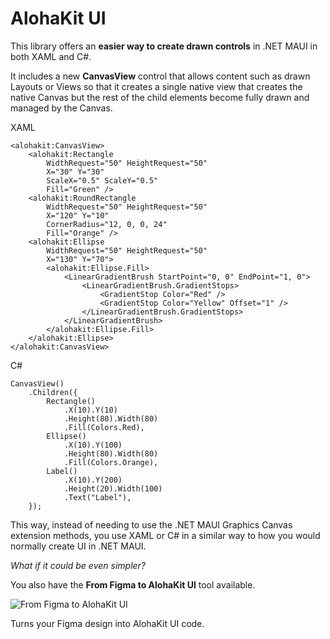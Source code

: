 # AlohaKit UI

This library offers an **easier way to create drawn controls** in .NET MAUI in both XAML and C#.

It includes a new **CanvasView** control that allows content such as drawn Layouts or Views so that it creates a single native view that creates the native Canvas but the rest of the child elements become fully drawn and managed by the Canvas.

XAML

```
<alohakit:CanvasView>
    <alohakit:Rectangle
        WidthRequest="50" HeightRequest="50" 
        X="30" Y="30" 
        ScaleX="0.5" ScaleY="0.5"
        Fill="Green" />
    <alohakit:RoundRectangle
        WidthRequest="50" HeightRequest="50" 
        X="120" Y="10" 
        CornerRadius="12, 0, 0, 24"
        Fill="Orange" />
    <alohakit:Ellipse
        WidthRequest="50" HeightRequest="50" 
        X="130" Y="70">
        <alohakit:Ellipse.Fill>
            <LinearGradientBrush StartPoint="0, 0" EndPoint="1, 0">
                <LinearGradientBrush.GradientStops>
                    <GradientStop Color="Red" />
                    <GradientStop Color="Yellow" Offset="1" />
                </LinearGradientBrush.GradientStops>
            </LinearGradientBrush>
        </alohakit:Ellipse.Fill>
    </alohakit:Ellipse>
</alohakit:CanvasView>

```
C#

```
CanvasView()
    .Children({
        Rectangle()
            .X(10).Y(10)
            .Height(80).Width(80)
            .Fill(Colors.Red),
        Ellipse() 
            .X(10).Y(100)
            .Height(80).Width(80)
            .Fill(Colors.Orange),
        Label()
            .X(10).Y(200)
            .Height(20).Width(100)
            .Text("Label"),
    });
```

This way, instead of needing to use the .NET MAUI Graphics Canvas extension methods, you use XAML or C# in a similar way to how you would normally create UI in .NET MAUI.

_What if it could be even simpler?_

You also have the **From Figma to AlohaKit UI** tool available.

![From Figma to AlohaKit UI](images/alohaui-figma.gif)

Turns your Figma design into AlohaKit UI code.
